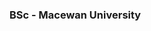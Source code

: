 ### BSc - Macewan University 

<!---
vvseca/vvseca is a ✨ special ✨ repository because its `README.md` (this file) appears on your GitHub profile.
You can click the Preview link to take a look at your changes.
--->
